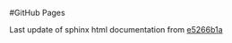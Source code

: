 #GitHub Pages

Last update of sphinx html documentation from [e5266b1a](https://github.com/uibcdf/MolSysMT/tree/e5266b1a09a95d349b47849cfe85266d240f0959)
